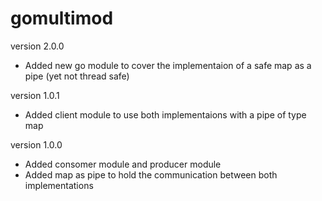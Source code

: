 # gomultimod


version 2.0.0 
- Added new go module to cover the implementaion of a safe map as a pipe (yet not thread safe)  

version 1.0.1
- Added client module to use both implementaions with a pipe of type map

version 1.0.0
- Added consomer module and producer module
- Added map as pipe to hold the communication between both implementations